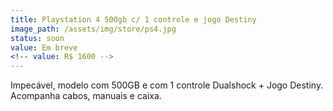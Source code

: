 ```yaml
---
title: Playstation 4 500gb c/ 1 controle e jogo Destiny
image_path: /assets/img/store/ps4.jpg
status: soon
value: Em breve
<!-- value: R$ 1600 -->
---
```

Impecável, modelo com 500GB e com 1 controle Dualshock + Jogo Destiny. Acompanha cabos, manuais e caixa.